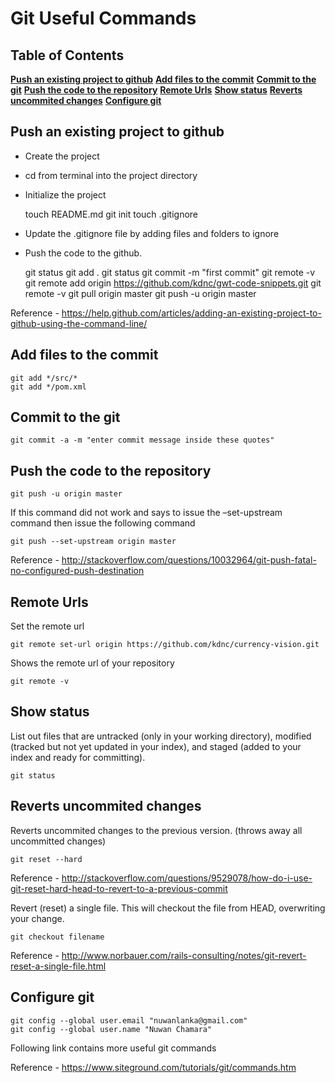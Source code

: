 # Git Useful Commands

## Table of Contents
**[Push an existing project to github](#push-an-existing-project-to-github)** 
**[Add files to the commit](#add-files-to-the-commit)** 
**[Commit to the git](#commit-to-the-git)** 
**[Push the code to the repository](#push-the-code-to-the-repository)** 
**[Remote Urls](#remote-urls)** 
**[Show status](#show-status)** 
**[Reverts uncommited changes](#reverts-uncommited-changes)** 
**[Configure git](#configure-git)** 


## Push an existing project to github

* Create the project
* cd from terminal into the project directory
* Initialize the project

    touch README.md
    git init
    touch .gitignore

* Update the .gitignore file by adding files and folders to ignore
* Push the code to the github.

    git status
    git add .
    git status
    git commit -m "first commit"
    git remote -v
    git remote add origin https://github.com/kdnc/gwt-code-snippets.git
    git remote -v
    git pull origin master
    git push -u origin master

Reference - <https://help.github.com/articles/adding-an-existing-project-to-github-using-the-command-line/>

## Add files to the commit

    git add */src/*
    git add */pom.xml

## Commit to the git

    git commit -a -m "enter commit message inside these quotes"

## Push the code to the repository

    git push -u origin master

If this command did not work and says to issue the –set-upstream command then issue the following command

    git push --set-upstream origin master

Reference - <http://stackoverflow.com/questions/10032964/git-push-fatal-no-configured-push-destination>

## Remote Urls

Set the remote url

    git remote set-url origin https://github.com/kdnc/currency-vision.git

Shows the remote url of your repository

    git remote -v

## Show status

List out files that are untracked (only in your working directory), modified (tracked but not yet updated in your index), and staged (added to your index and ready for committing).

    git status

## Reverts uncommited changes

Reverts uncommited changes to the previous version. (throws away all uncommitted changes)

    git reset --hard

Reference - <http://stackoverflow.com/questions/9529078/how-do-i-use-git-reset-hard-head-to-revert-to-a-previous-commit>

Revert (reset) a single file. This will checkout the file from HEAD, overwriting your change.

    git checkout filename
    
Reference - <http://www.norbauer.com/rails-consulting/notes/git-revert-reset-a-single-file.html>

## Configure git

    git config --global user.email "nuwanlanka@gmail.com"
    git config --global user.name "Nuwan Chamara"

Following link contains more useful git commands

Reference - <https://www.siteground.com/tutorials/git/commands.htm>